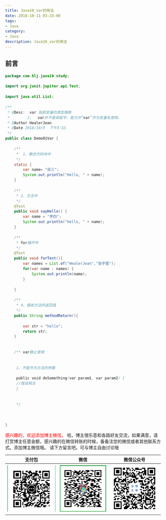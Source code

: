 ```yaml
---
title: Java10_var的用法
date: 2018-10-11 03:33:00
tags: 
- Java
category: 
- Java
description: Java10_var的用法
---
```

<!-- image url 
https://raw.githubusercontent.com/HealerJean/HealerJean.github.io/master/blogImages
　　首行缩进
<font color="red">  </font>
-->

## 前言



```java
package com.hlj.java10.study;

import org.junit.jupiter.api.Test;

import java.util.List;

/**
 * @Desc:  var 局部变量的类型推断
 *        1、  var并不是保留字，是允许“var”作为变量名使用。
 * @Author HealerJean
 * @Date 2018/10/9  下午3:32.
 */
public class Demo01Var {

    /**
     *  1、静态代码块中
     */
    static {
        var name= "张三";
        System.out.println("Hello, " + name);
    }

    /**
     * 2、方法中
     */
    @Test
    public void sayHello() {
        var name = "李四";
        System.out.println("Hello, " + name);
    }

    /**
     * for循环中
     */
    @Test
    public void forTest(){
        var names = List.of("HealerJean","张宇晋");
        for(var name : names) {
            System.out.println(name);
        }

    }

    /**
     * 4、接收方法的返回值
     */
    public String methodReturn(){

        var str = "hello";
        return str;
    }


    /** var静止使用


     1、不能作为方法的参数

     public void doSomething(var param1, var param2) {
     //错误用法
     }


     */



}


```









<font color="red"> 感兴趣的，欢迎添加博主微信， </font>哈，博主很乐意和各路好友交流，如果满意，请打赏博主任意金额，感兴趣的在微信转账的时候，备备注您的微信或者其他联系方式。添加博主微信哦。
请下方留言吧。可与博主自由讨论哦

|支付包 | 微信|微信公众号|
|:-------:|:-------:|:------:|
|![支付宝](https://raw.githubusercontent.com/HealerJean/HealerJean.github.io/master/assets/img/tctip/alpay.jpg) | ![微信](https://raw.githubusercontent.com/HealerJean/HealerJean.github.io/master/assets/img/tctip/weixin.jpg)|![微信公众号](https://raw.githubusercontent.com/HealerJean/HealerJean.github.io/master/assets/img/my/qrcode_for_gh_a23c07a2da9e_258.jpg)|




<!-- Gitalk 评论 start  -->

<link rel="stylesheet" href="https://unpkg.com/gitalk/dist/gitalk.css">
<script src="https://unpkg.com/gitalk@latest/dist/gitalk.min.js"></script> 
<div id="gitalk-container"></div>    
 <script type="text/javascript">
    var gitalk = new Gitalk({
		clientID: `1d164cd85549874d0e3a`,
		clientSecret: `527c3d223d1e6608953e835b547061037d140355`,
		repo: `HealerJean.github.io`,
		owner: 'HealerJean',
		admin: ['HealerJean'],
		id: '1s9WFkp3jHJAy2Dr',
    });
    gitalk.render('gitalk-container');
</script> 

<!-- Gitalk end -->

